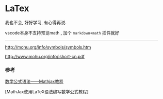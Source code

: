 # LaTex

我也不会, 好好学习, 有心得再说.

vscode本身不支持预览math , 加个 `markdown+math` 插件就好

--- 

http://mohu.org/info/symbols/symbols.htm

http://www.mohu.org/info/lshort-cn.pdf

### 参考

[数学公式语法——Mathjax教程](https://oysz2016.github.io/post/8611e6fb.html)

[MathJax使用LaTeX语法编写数学公式教程]

